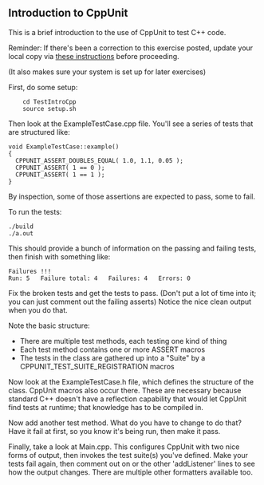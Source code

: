 ## Introduction to CppUnit

This is a brief introduction to the use of CppUnit to test C++ code.

Reminder: If there's been a correction to this exercise posted, update your local copy via [these instructions](https://docs.google.com/document/d/1g3b2e7wf3mWaIZ4U6MkNR5B4fQuO71y6Q341LGs45HQ/edit?usp=sharing) before proceeding.

(It also makes sure your system is set up for later exercises)

First, do some setup:

```
    cd TestIntroCpp
    source setup.sh
```

Then look at the ExampleTestCase.cpp file.  You'll see a series of tests that are structured like:

```
void ExampleTestCase::example()
{
  CPPUNIT_ASSERT_DOUBLES_EQUAL( 1.0, 1.1, 0.05 );
  CPPUNIT_ASSERT( 1 == 0 );
  CPPUNIT_ASSERT( 1 == 1 );
}
```

By inspection, some of those assertions are expected to pass, some to fail.

To run the tests:

```
./build
./a.out
```

This should provide a bunch of information on the passing and failing tests, then finish with something like:

```
Failures !!!
Run: 5   Failure total: 4   Failures: 4   Errors: 0
```

Fix the broken tests and get the tests to pass.  (Don't put a lot of time into it; you can just comment out the failing asserts) Notice the nice clean output when you do that.

Note the basic structure:
 - There are multiple test methods, each testing one kind of thing
 - Each test method contains one or more ASSERT macros
 - The tests in the class are gathered up into a "Suite" by a CPPUNIT_TEST_SUITE_REGISTRATION macros

Now look at the ExampleTestCase.h file, which defines the structure of the class. CppUnit macros also occur there.  These are necessary because standard C++ doesn't have a reflection capability that would let CppUnit find tests at runtime; that knowledge has to be compiled in.

Now add another test method.  What do you have to change to do that?  Have it fail at first, so you know it's being run, then make it pass.

Finally, take a look at Main.cpp.  This configures CppUnit with two nice forms of output, then invokes the test suite(s) you've defined. Make your tests fail again, then comment out on or the other 'addListener' lines to see how the output changes. There are multiple other formatters available too.

